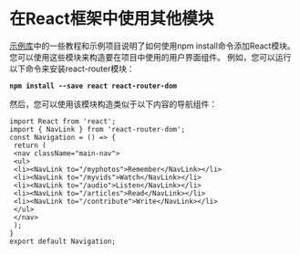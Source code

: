 # 在React框架中使用其他模块

[示例库](https://github.com/dfinity/examples)中的一些教程和示例项目说明了如何使用npm install命令添加React模块。 您可以使用这些模块来构造要在项目中使用的用户界面组件。 例如，您可以运行以下命令来安装react-router模块：

**`npm install --save react react-router-dom`**

然后，您可以使用该模块构造类似于以下内容的导航组件：

```text
import React from 'react';
import { NavLink } from 'react-router-dom';
const Navigation = () => {
 return (
 <nav className="main-nav">
 <ul>
 <li><NavLink to="/myphotos">Remember</NavLink></li>
 <li><NavLink to="/myvids">Watch</NavLink></li>
 <li><NavLink to="/audio">Listen</NavLink></li>
 <li><NavLink to="/articles">Read</NavLink></li>
 <li><NavLink to="/contribute">Write</NavLink></li>
 </ul>
 </nav>
 );
}
export default Navigation;
```

